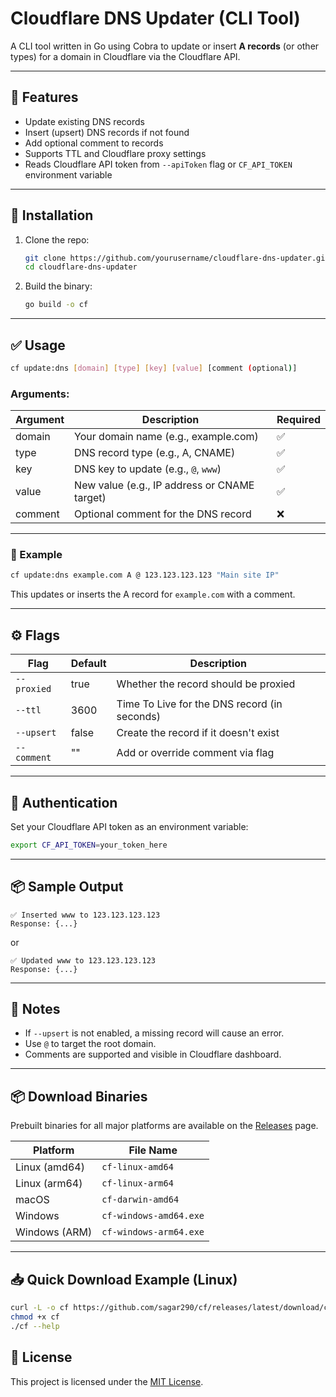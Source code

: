 # Cloudflare DNS Updater (CLI Tool)

A CLI tool written in Go using Cobra to update or insert **A records** (or other types) for a domain in Cloudflare via the Cloudflare API.

---

## 🚀 Features

- Update existing DNS records
- Insert (upsert) DNS records if not found
- Add optional comment to records
- Supports TTL and Cloudflare proxy settings
- Reads Cloudflare API token from `--apiToken` flag or `CF_API_TOKEN` environment variable

---

## 🔧 Installation

1. Clone the repo:
   ```bash
   git clone https://github.com/yourusername/cloudflare-dns-updater.git
   cd cloudflare-dns-updater
   ```

2. Build the binary:
   ```bash
   go build -o cf
   ```

---

## ✅ Usage

```bash
cf update:dns [domain] [type] [key] [value] [comment (optional)]
```

### Arguments:

| Argument | Description                                  | Required |
|----------|----------------------------------------------|----------|
| domain   | Your domain name (e.g., example.com)         | ✅       |
| type     | DNS record type (e.g., A, CNAME)             | ✅       |
| key      | DNS key to update (e.g., `@`, `www`)         | ✅       |
| value    | New value (e.g., IP address or CNAME target) | ✅       |
| comment  | Optional comment for the DNS record          | ❌       |

---

### 🔁 Example

```bash
cf update:dns example.com A @ 123.123.123.123 "Main site IP"
```

This updates or inserts the A record for `example.com` with a comment.

---

## ⚙️ Flags

| Flag         | Default | Description                                  |
|--------------|---------|----------------------------------------------|
| `--proxied`  | true    | Whether the record should be proxied         |
| `--ttl`      | 3600    | Time To Live for the DNS record (in seconds) |
| `--upsert`   | false   | Create the record if it doesn't exist        |
| `--comment`  | ""      | Add or override comment via flag             |

---

## 🔐 Authentication

Set your Cloudflare API token as an environment variable:

```bash
export CF_API_TOKEN=your_token_here
```

---

## 📦 Sample Output

```
✅ Inserted www to 123.123.123.123
Response: {...}
```
or
```
✅ Updated www to 123.123.123.123
Response: {...}
```

---

## 📝 Notes

- If `--upsert` is not enabled, a missing record will cause an error.
- Use `@` to target the root domain.
- Comments are supported and visible in Cloudflare dashboard.

---

## 📦 Download Binaries

Prebuilt binaries for all major platforms are available on the [Releases](https://github.com/sagar290/cf/releases) page.

| Platform      | File Name                   |
|---------------|-----------------------------|
| Linux (amd64) | `cf-linux-amd64`            |
| Linux (arm64) | `cf-linux-arm64`            |
| macOS         | `cf-darwin-amd64`           |
| Windows       | `cf-windows-amd64.exe`      |
| Windows (ARM) | `cf-windows-arm64.exe`      |

---

## 📥 Quick Download Example (Linux)

```bash
curl -L -o cf https://github.com/sagar290/cf/releases/latest/download/cf-linux-amd64
chmod +x cf
./cf --help
```

## 📄 License

This project is licensed under the [MIT License](LICENSE).
